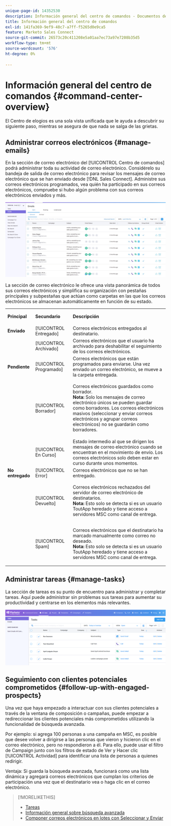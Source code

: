 ```yaml
---
unique-page-id: 14352530
description: Información general del centro de comandos - Documentos de Marketo - Documentación del producto
title: Información general del centro de comandos
exl-id: 141fa369-9ef9-48c7-a7ff-f5265d0e9ca5
feature: Marketo Sales Connect
source-git-commit: 26573c20c411208e5a01aa7ec73a97e7208b35d5
workflow-type: tm+mt
source-wordcount: '576'
ht-degree: 0%

---
```


# Información general del centro de comandos {#command-center-overview}

El Centro de elogios es una sola vista unificada que le ayuda a descubrir su siguiente paso, mientras se asegura de que nada se salga de las grietas.

## Administrar correos electrónicos {#manage-emails}

En la sección de correo electrónico del [!UICONTROL Centro de comandos] podrá administrar toda su actividad de correo electrónico. Considérelo su bandeja de salida de correo electrónico para revisar los mensajes de correo electrónico que se han enviado desde [!DNL Sales Connect]. Administre sus correos electrónicos programados, vea quién ha participado en sus correos electrónicos, compruebe si hubo algún problema con sus correos electrónicos enviados y más.

![](assets/command-center-overview-1.png)

La sección de correo electrónico le ofrece una vista panorámica de todos sus correos electrónicos y simplifica su organización con pestañas principales y subpestañas que actúan como carpetas en las que los correos electrónicos se almacenan automáticamente en función de su estado.

<table>
 <colgroup>
  <col>
  <col>
  <col>
 </colgroup>
 <tbody>
  <tr>
   <td title="Color de fondo: Gris"><p title=""><strong><span>Principal</span> </strong></p></td>
   <td title="Color de fondo: Gris"><p title=""><strong><span>Secundario</span> </strong></p></td>
   <td title="Color de fondo: Gris"><p title=""><strong><span>Descripción</span> </strong></p></td>
  </tr>
  <tr>
   <td title="Color de fondo: Azul"><strong title="">Enviado</strong></td>
   <td title="Color de fondo: Azul">[!UICONTROL Entregado]</td>
   <td title="Color de fondo: Azul">Correos electrónicos entregados al destinatario.</td>
  </tr>
  <tr>
   <td title="Color de fondo: Azul"><br></td>
   <td title="Color de fondo: Azul">[!UICONTROL Archivado]</td>
   <td title="Color de fondo: Azul">Correos electrónicos que el usuario ha archivado para deshabilitar el seguimiento de los correos electrónicos.</td>
  </tr>
  <tr>
   <td title="Color de fondo: Gris"><strong title="">Pendiente</strong></td>
   <td title="Color de fondo: Gris">[!UICONTROL Programado]</td>
   <td title="Color de fondo: Gris">Correos electrónicos que están programados para enviarse. Una vez enviado un correo electrónico, se mueve a la carpeta entregada.</td>
  </tr>
  <tr>
   <td title="Color de fondo: Gris"><br></td>
   <td title="Color de fondo: Gris">[!UICONTROL Borrador]</td>
   <td title="Color de fondo: Gris"><p>Correos electrónicos guardados como borrador.<br><strong>Nota:</strong> Solo los mensajes de correo electrónico únicos se pueden guardar como borradores. Los correos electrónicos masivos (seleccionar y enviar correos electrónicos y agrupar correos electrónicos) no se guardarán como borradores.</p></td>
  </tr>
  <tr>
   <td title="Color de fondo: Gris"><br></td>
   <td title="Color de fondo: Gris">[!UICONTROL En Curso]</td>
   <td title="Color de fondo: Gris">Estado intermedio al que se dirigen los mensajes de correo electrónico cuando se encuentran en el movimiento de envío. Los correos electrónicos solo deben estar en curso durante unos momentos.</td>
  </tr>
  <tr>
   <td title="Color de fondo: Azul"><strong title="">No entregado</strong></td>
   <td title="Color de fondo: Azul">[!UICONTROL Error]</td>
   <td title="Color de fondo: Azul">Correos electrónicos que no se han entregado.</td>
  </tr>
  <tr>
   <td title="Color de fondo: Azul"><br></td>
   <td title="Color de fondo: Azul">[!UICONTROL Devuelto]</td>
   <td title="Color de fondo: Azul"><p>Correos electrónicos rechazados del servidor de correo electrónico de destinatarios. <br><strong>Nota:</strong> Esto solo se detecta si es un usuario ToutApp heredado y tiene acceso a servidores MSC como canal de entrega.</p></td>
  </tr>
  <tr>
   <td title="Color de fondo: Azul"><br></td>
   <td title="Color de fondo: Azul">[!UICONTROL Spam]</td>
   <td title="Color de fondo: Azul"><p>Correos electrónicos que el destinatario ha marcado manualmente como correo no deseado.<br><strong>Nota:</strong> Esto solo se detecta si es un usuario ToutApp heredado y tiene acceso a servidores MSC como canal de entrega.</p></td>
  </tr>
 </tbody>
</table>

## Administrar tareas {#manage-tasks}

La sección de tareas es su punto de encuentro para administrar y completar tareas. Aquí puede administrar sin problemas sus tareas para aumentar su productividad y centrarse en los elementos más relevantes.

![](assets/command-center-overview-2.png)

## Seguimiento con clientes potenciales comprometidos {#follow-up-with-engaged-prospects}

Una vez que haya empezado a interactuar con sus clientes potenciales a través de la ventana de composición o campañas, puede empezar a redireccionar los clientes potenciales más comprometidos utilizando la funcionalidad de búsqueda avanzada.

Por ejemplo: si agrega 100 personas a una campaña en MSC, es posible que desee volver a dirigirse a las personas que vieron y hicieron clic en el correo electrónico, pero no respondieron a él. Para ello, puede usar el filtro de Campaign junto con los filtros de estado de Ver y Hacer clic [!UICONTROL Actividad] para identificar una lista de personas a quienes redirigir.

Ventaja: Si guarda la búsqueda avanzada, funcionará como una lista dinámica y agregará correos electrónicos que cumplan los criterios de participación una vez que el destinatario vea o haga clic en el correo electrónico.

>[!MORELIKETHIS]
>
>* [Tareas](/help/marketo/product-docs/marketo-sales-connect/tasks/syncing-sales-connect-tasks-with-salesforce-for-the-first-time.md)
>* [Información general sobre búsqueda avanzada](/help/marketo/product-docs/marketo-sales-connect/email/command-center/advanced-search-overview.md)
>* [Componer correos electrónicos en lotes con Seleccionar y Enviar](/help/marketo/product-docs/marketo-sales-connect/email/using-the-compose-window/composing-bulk-emails-with-select-and-send.md)
